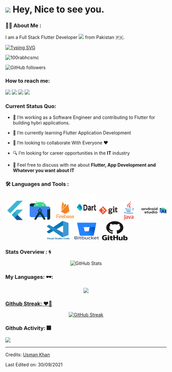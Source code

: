 <h1><img src="https://emojis.slackmojis.com/emojis/images/1531849430/4246/blob-sunglasses.gif?1531849430" width="30"/> Hey, Nice to see you.</h1>

### :man_technologist: About Me :

I am a Full Stack Flutter Developer <img src="https://media.giphy.com/media/WUlplcMpOCEmTGBtBW/giphy.gif" width="30"> from Pakistan 🇵🇰.

[![Typing SVG](https://readme-typing-svg.herokuapp.com?vCenter=true&width=500&lines=Flutter+Developer+with+1%2B+Years+Experience;Passionate+about+Making+Mobile+Applications;Freelnancer;Open+sourse+contributer)](https://git.io/typing-svg)


<p align="left"> <img src="https://komarev.com/ghpvc/?username=UsmanKhanFlutter&label=Profile%20views&color=0e75b6&style=flat" alt="100rabhcsmc" /> </p>

<a align="center">
 <img alt="GitHub followers" src="https://img.shields.io/github/followers/UsmanKhanFlutter?label=Github%20followers&style=for-the-badge" >
  </a> 

### How to reach me: 
<a href="mailto: usmankhanflutter@gmail.com">
<img src="https://img.shields.io/badge/-usmankhanflutter@gmail.com-7B83EB?&style=for-the-badge&logo=Microsoft-outlook&logoColor=white" ></a>  <a  href="https://www.instagram.com/its_naseerz/">   <img src="https://img.shields.io/badge/@naseerz_-%23E4405F.svg?&style=for-the-badge&logo=instagram&logoColor=white"></a>  <a href="https://www.linkedin.com/in/naseerz/"><img src="https://img.shields.io/badge/Muhammad Naseer-%230077B5.svg?&style=for-the-badge&logo=linkedin&logoColor=white" ></a>  <a  href="https://naseerdev.000webhostapp.com/"><img src="https://img.shields.io/badge/Portfolio-%2312100E.svg?&style=for-the-badge&logo=safari&logoColor=white"></a>

### Current Status Quo:


- :telescope: I’m working as a Software Engineer and contributing to Flutter for building hybri applications.

- 🌱 I’m currently learning Flutter Application Development

- 💞️ I’m looking to collaborate With Everyone ❤️

- 🔍 I’m looking for career opportunities in the <strong>IT</strong> industry
- 💬 Feel free to discuss with me about <strong>Flutter, App Development and Whatever you want about IT</strong>


### :hammer_and_wrench: Languages and Tools :


<div id="icons" align="center">
  <img src="https://github.com/devicons/devicon/blob/master/icons/flutter/flutter-original.svg" title="Flutter" alt="Flutter" width="60" height="60"/>&nbsp;
    <img src="https://github.com/devicons/devicon/blob/master/icons/androidstudio/androidstudio-original.svg" alt="Firebase" width="80" height="60"/>&nbsp;
  <img src="https://github.com/devicons/devicon/blob/master/icons/firebase/firebase-plain-wordmark.svg" title="Firebase" alt="Firebase" width="60" height="60"/>&nbsp;
  <img src="https://github.com/devicons/devicon/blob/master/icons/dart/dart-original-wordmark.svg" title="DART" alt="DART" width="60" height="80"/>&nbsp;
  <img src="https://github.com/devicons/devicon/blob/master/icons/git/git-original-wordmark.svg" title="Git" **alt="Git" width="60" height="60"/>
   <img src="https://github.com/devicons/devicon/blob/master/icons/java/java-original-wordmark.svg" title="Java" alt="Java" width="60" height="60"/>&nbsp;
     <img src="https://github.com/devicons/devicon/blob/master/icons/androidstudio/androidstudio-original-wordmark.svg" alt="Firebase" width="80" height="60"/>&nbsp; 
     <img src="https://github.com/devicons/devicon/blob/master/icons/vscode/vscode-original-wordmark.svg" alt="Firebase" width="80" height="60"/>&nbsp;
       <img src="https://github.com/devicons/devicon/blob/master/icons/bitbucket/bitbucket-original-wordmark.svg" alt="Firebase" width="80" height="60"/>&nbsp;
         <img src="https://github.com/devicons/devicon/blob/master/icons/github/github-original-wordmark.svg" alt="Firebase" width="80" height="60"/>&nbsp;
</div>

### Stats Overview : :cyclone:


 <div align=center>
 <img src="https://github-readme-stats.vercel.app/api?username=UsmanKhanFlutter&title_color=6FDA44&text_color=FFFFFF&show_icons=true&icon_color=6FDA44&include_all_commits=true&count_private=true&theme=dark" alt="GitHub Stats" height="200" />
 </div>




### My Languages: 🕶️:
<div align=center>
<a href="">
  <img align="center" src="https://github-readme-stats.vercel.app/api/top-langs/?username=UsmanKhanFlutter&langs_count=8&layout=compact&theme=material-palenight&hide=html,Tcl" />
</div>

 
### Github Streak: ❤️‍🔥 
 <div align=center>
  
 [![GitHub Streak](https://github-readme-streak-stats.herokuapp.com?user=UsmanKhanFlutter&theme=shades-of-purple)](https://git.io/streak-stats)
  
</div>


### Github Activity: 🎆
 
<img align="center" src="https://activity-graph.herokuapp.com/graph?username=UsmanKhanFlutter&theme=dracula&color=B994E6&bg_color=2B2D3D" />


-----
Credits: [Usman Khan](https://github.com/UsmanKhanFlutter)

Last Edited on: 30/09/2021






